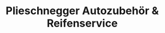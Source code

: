 ---
title: "Plieschnegger Autozubehör & Reifenservice"
url: /ebenthal-in-kaernten/plieschnegger-autozubehoer-und-reifenservice/
shop: Autowerkstatt
---
